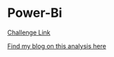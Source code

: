 # Power-Bi
[Challenge Link](https://codebasics.io/event/codebasics-resume-project-challenge)

[Find my blog on this analysis here](https://medium.com/@bhagyasree567/supply-chain-analytics-with-power-bi-c49e1a194b3d)
